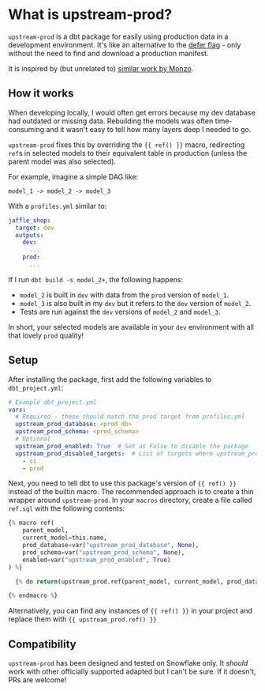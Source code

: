 # What is upstream-prod?

`upstream-prod` is a dbt package for easily using production data in a development environment. It's like an alternative to the [defer flag](https://docs.getdbt.com/reference/node-selection/defer) - only without the need to find and download a production manifest.

It is inspired by (but unrelated to) [similar work by Monzo](https://monzo.com/blog/2021/10/14/an-introduction-to-monzos-data-stack).

## How it works
When developing locally, I would often get errors because my dev database had outdated or missing data. Rebuilding the models was often time-consuming and it wasn't easy to tell how many layers deep I needed to go.

`upstream-prod` fixes this by overriding the `{{ ref() }}` macro, redirecting `ref`s in selected models to their equivalent table in production (unless the parent model was also selected).

For example, imagine a simple DAG like:
```
model_1 -> model_2 -> model_3
```
With a `profiles.yml` similar to:
```yml
jaffle_shop:
  target: dev
  outputs:
    dev:
      ...
    prod:
      ...
```
If I run `dbt build -s model_2+`, the following happens:
- `model_2` is built in `dev` with data from the `prod` version of `model_1`.
- `model_3` is also built in my `dev` but it refers to the `dev` version of `model_2`.
- Tests are run against the `dev` versions of `model_2` and `model_3`.

In short, your selected models are available in your `dev` environment with all that lovely `prod` quality!

## Setup
After installing the package, first add the following variables to `dbt_project.yml`:

```yml
# Example dbt_project.yml
vars:
  # Required - these should match the prod target from profiles.yml
  upstream_prod_database: <prod_db>
  upstream_prod_schema: <prod_schema>
  # Optional
  upstream_prod_enabled: True  # Set as False to disable the package
  upstream_prod_disabled_targets:  # List of targets where upstream_prod should be disabled
    - ci
    - prod
```

Next, you need to tell dbt to use this package's version of `{{ ref() }}` instead of the builtin macro. The recommended approach is to create a thin wrapper around `upstream-prod`. In your `macros` directory, create a file called `ref.sql` with the following contents:
```python
{% macro ref(
    parent_model, 
    current_model=this.name, 
    prod_database=var("upstream_prod_database", None), 
    prod_schema=var("upstream_prod_schema", None),
    enabled=var("upstream_prod_enabled", True)
) %}

  {% do return(upstream_prod.ref(parent_model, current_model, prod_database, prod_schema, enabled)) %}

{% endmacro %}
```

Alternatively, you can find any instances of `{{ ref() }}` in your project and replace them with `{{ upstream_prod.ref() }}`

## Compatibility
`upstream-prod` has been designed and tested on Snowflake only. It _should_ work with other officially supported adapted but I can't be sure. If it doesn't, PRs are welcome!
